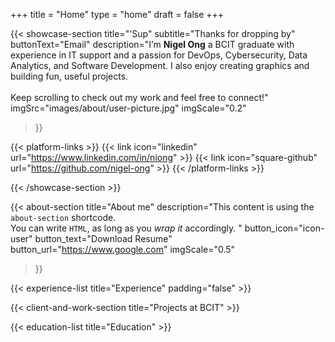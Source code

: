 +++
title =  "Home"
type = "home"
draft = false
+++


{{< showcase-section
    title="'Sup"
    subtitle="Thanks for dropping by"
    buttonText="Email"
    description="I’m <b>Nigel Ong</b> a BCIT graduate with experience in IT support and a passion for DevOps, Cybersecurity, Data Analytics, and Software Development. I also enjoy creating graphics and building fun, useful projects.<br><br>Keep scrolling to check out my work and feel free to connect!"
    imgSrc="images/about/user-picture.jpg"
    imgScale="0.2"
 >}}

{{< platform-links >}}
    {{< link icon="linkedin" url="https://www.linkedin.com/in/niong" >}}
    {{< link icon="square-github" url="https://github.com/nigel-ong" >}}
{{< /platform-links >}}

{{< /showcase-section >}}

{{< about-section
    title="About me"
    description="This content is using the <code>about-section</code> shortcode. <br/>You can write <code>HTML</code>, as long as you <em>wrap it</em> accordingly. "
    button_icon="icon-user"
    button_text="Download Resume"
    button_url="https://www.google.com"
    imgScale="0.5"
 >}}
    <!-- imgSrc="images/about/user-picture.jpg" -->

<!-- {{< experience-section
    title="My job experience (title)"
    intro_title="Intro (intro_title)"
    intro_description="Description (intro_description).<br>You can use HTML,with <strong>strong</strong> formatting, or lists <ul><li>one</li><li>two</li></ul>" 
    button1_url="https://example.com"
    button1_text="Visit Example"
    button1_icon="icon-globe"
    button2_text="All experience"
    button2_url="/experience"
    button3_text="Button #3"
    button3_url="/experience"
>}} -->

{{< experience-list
    title="Experience"
    padding="false" >}}



{{< client-and-work-section
    title="Projects at BCIT" >}} 
<!-- 
{{< testimonial-section
    title="What they say about me" >}} -->
{{< education-list
    title="Education" >}}

<!-- {{< spacer size="large" >}}

## Extra home content

Additional content added after the `section` blocks, in the `home.md` file. 

Here you could freestyle, add other shortcodes, ...  Or just let the content empty, and rely on the shortcode sections alone. -->

<!-- {{< spacer size="small" >}} -->
<!-- {{< spacer size="large" >}} -->

<!-- {{< text-section
title="Extra (centered) content"
centered="true"
>}}

You can also use the `text-section` shortcode to add centered texts

{{< /text-section >}} -->
